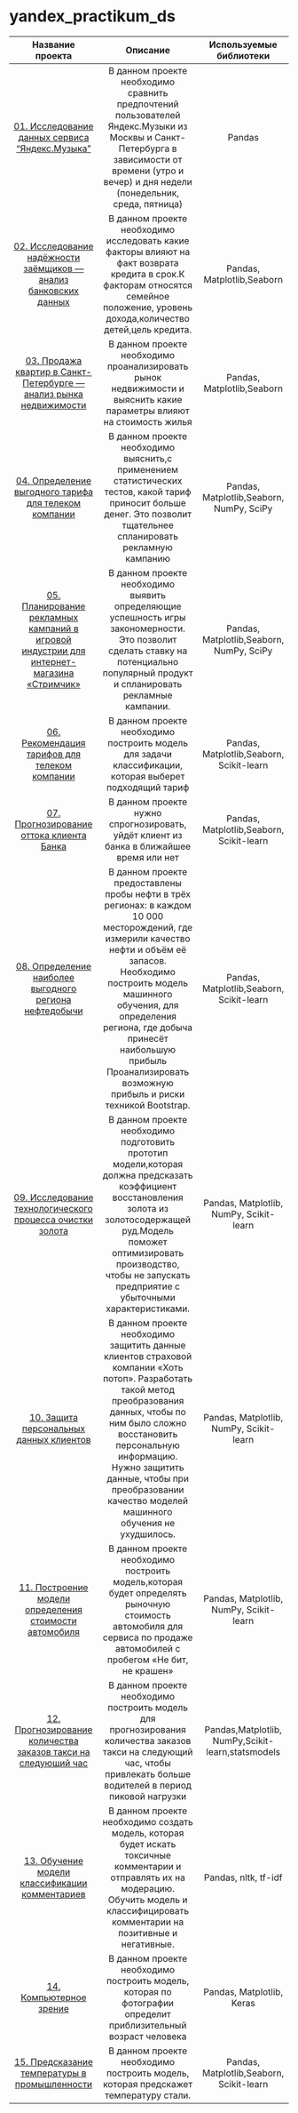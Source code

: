 # yandex_practikum_ds

|Название проекта| Описание | Используемые библиотеки|
| :--------------------: | :---------------------: |:---------------------------:|
|[01. Исследование данных сервиса “Яндекс.Музыка”](https://github.com/DariaBaiukova/yandex_practikum_ds/tree/main/01.%20Исследование%20данных%20сервиса%20“Яндекс.Музыка”)| В данном проекте необходимо сравнить предпочтений пользователей Яндекс.Музыки из Москвы и Санкт-Петербурга в зависимости от времени (утро и вечер) и дня недели (понедельник, среда, пятница)| Pandas |
|[02. Исследование надёжности заёмщиков — анализ банковских данных](https://github.com/DariaBaiukova/yandex_practikum_ds/tree/main/02.%20Исследование%20надёжности%20заёмщиков%20—%20анализ%20банковских%20данных)| В данном проекте необходимо исследовать какие факторы влияют на факт возврата кредита в срок.К факторам относятся семейное положение, уровень дохода,количество детей,цель кредита.|Pandas, Matplotlib,Seaborn|
|[03. Продажа квартир в Санкт-Петербурге — анализ рынка недвижимости](https://github.com/DariaBaiukova/yandex_practikum_ds/tree/main/03.%20Продажа%20квартир%20в%20Санкт-Петербурге%20—%20анализ%20рынка%20недвижимости)|В данном проекте необходимо проанализировать рынок недвижимости и выяснить какие параметры влияют на стоимость жилья|Pandas, Matplotlib,Seaborn|
|[04. Определение выгодного тарифа для телеком компании](https://github.com/DariaBaiukova/yandex_practikum_ds/tree/main/04.%20Определение%20выгодного%20тарифа%20для%20телеком%20компании)|В данном проекте необходимо выяснить,с применением статистических тестов, какой тариф приносит больше денег. Это позволит тщательнее спланировать рекламную кампанию |Pandas, Matplotlib,Seaborn, NumPy, SciPy|
|[05. Планирование рекламных кампаний в игровой индустрии для интернет-магазина «Стримчик»](https://github.com/DariaBaiukova/yandex_practikum_ds/tree/main/05.%20Планирование%20рекламных%20кампаний%20в%20игровой%20индустрии%20для%20интернет-магазина%20«Стримчик»)|В данном проекте необходимо выявить определяющие успешность игры закономерности. Это позволит сделать ставку на потенциально популярный продукт и спланировать рекламные кампании.|Pandas, Matplotlib,Seaborn, NumPy, SciPy|
|[06. Рекомендация тарифов для телеком компании](https://github.com/DariaBaiukova/yandex_practikum_ds/tree/main/06.%20Рекомендация%20тарифов%20для%20телеком%20компании)|В данном проекте необходимо построить модель для задачи классификации, которая выберет подходящий тариф|Pandas, Matplotlib,Seaborn, Scikit-learn|
|[07. Прогнозирование оттока клиента Банка](https://github.com/DariaBaiukova/yandex_practikum_ds/tree/main/07.%20Прогнозирование%20оттока%20клиента%20Банка)|В данном проекте нужно спрогнозировать, уйдёт клиент из банка в ближайшее время или нет|Pandas, Matplotlib,Seaborn, Scikit-learn|
|[08. Определение наиболее выгодного региона нефтедобычи](https://github.com/DariaBaiukova/yandex_practikum_ds/tree/main/08.%20Определение%20наиболее%20выгодного%20региона%20нефтедобычи)|В данном проекте предоставлены пробы нефти в трёх регионах: в каждом 10 000 месторождений, где измерили качество нефти и объём её запасов. Необходимо построить модель машинного обучения,  для определения региона, где добыча принесёт наибольшую прибыль Проанализировать возможную прибыль и риски техникой Bootstrap.|Pandas, Matplotlib,Seaborn, Scikit-learn|
|[09. Исследование технологического процесса очистки золота](https://github.com/DariaBaiukova/yandex_practikum_ds/tree/main/09.%20Исследование%20технологического%20процесса%20очистки%20золота)|В данном проекте необходимо подготовить прототип модели,которая должна предсказать коэффициент восстановления золота из золотосодержащей руд.Модель поможет оптимизировать производство, чтобы не запускать предприятие с убыточными характеристиками.|Pandas, Matplotlib, NumPy, Scikit-learn|
|[10. Защита персональных данных клиентов](https://github.com/DariaBaiukova/yandex_practikum_ds/tree/main/10.%20Защита%20персональных%20данных%20клиентов)|В данном проекте необходимо  защитить данные клиентов страховой компании «Хоть потоп». Разработать такой метод преобразования данных, чтобы по ним было сложно восстановить персональную информацию. Нужно защитить данные, чтобы при преобразовании качество моделей машинного обучения не ухудшилось. |Pandas, Matplotlib, NumPy, Scikit-learn|
|[11. Построение модели определения стоимости автомобиля](https://github.com/DariaBaiukova/yandex_practikum_ds/tree/main/11.%20Построение%20модели%20определения%20стоимости%20автомобиля)|В данном проекте необходимо построить модель,которая будет определять рыночную стоимость автомобиля для сервиса по продаже автомобилей с пробегом «Не бит, не крашен» |Pandas, Matplotlib, NumPy, Scikit-learn|
|[12. Прогнозирование количества заказов такси на следующий час](https://github.com/DariaBaiukova/yandex_practikum_ds/tree/main/12.%20Прогнозирование%20количества%20заказов%20такси%20на%20следующий%20час)|В данном проекте необходимо построить модель для прогнозирования количества заказов такси на следующий час, чтобы привлекать больше водителей в период пиковой нагрузки |Pandas,Matplotlib, NumPy,Scikit-learn,statsmodels|
|[13. Обучение модели классификации комментариев](https://github.com/DariaBaiukova/yandex_practikum_ds/tree/main/13.%20Обучение%20модели%20классификации%20комментариев)|В данном проекте необходимо создать модель, которая будет искать токсичные комментарии и отправлять их на модерацию. Обучить модель и классифицировать комментарии на позитивные и негативные.|Pandas, nltk, tf-idf|
|[14. Компьютерное зрение](https://github.com/DariaBaiukova/yandex_practikum_ds/tree/main/14.%20Компьютерное%20зрение)|В данном проекте необходимо построить модель, которая по фотографии определит приблизительный возраст человека|Pandas, Matplotlib, Keras|
|[15. Предсказание температуры в промышленности](https://github.com/DariaBaiukova/yandex_practikum_ds/tree/main/15.%20Предсказание%20температуры%20в%20промышленности)|В данном проекте необходимо построить модель, которая предскажет температуру стали.|Pandas, Matplotlib,Seaborn, Scikit-learn|

